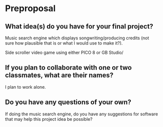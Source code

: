 # Preproposal

## What idea(s) do you have for your final project?

Music search engine which displays songwriting/producing credits (not sure how plausible that is or what I would use to make it?).

Side scroller video game using either PICO 8 or GB Studio/

## If you plan to collaborate with one or two classmates, what are their names?

I plan to work alone.

## Do you have any questions of your own?

If doing the music search engine, do you have any suggestions for software that may help this project idea be possible?
